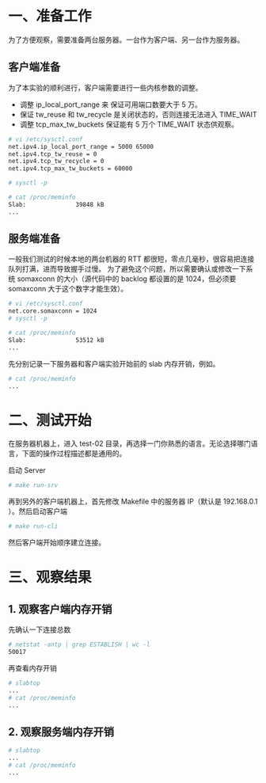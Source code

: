 # 一、准备工作
为了方便观察，需要准备两台服务器。一台作为客户端、另一台作为服务器。

## 客户端准备

为了本实验的顺利进行，客户端需要进行一些内核参数的调整。

- 调整 ip_local_port_range 来 保证可用端口数要大于 5 万。
- 保证 tw_reuse 和 tw_recycle 是关闭状态的，否则连接无法进入 TIME_WAIT
- 调整 tcp_max_tw_buckets 保证能有 5 万个 TIME_WAIT 状态供观察。

```sh
# vi /etc/sysctl.conf
net.ipv4.ip_local_port_range = 5000 65000
net.ipv4.tcp_tw_reuse = 0
net.ipv4.tcp_tw_recycle = 0
net.ipv4.tcp_max_tw_buckets = 60000

# sysctl -p

# cat /proc/meminfo
Slab:              39848 kB
...
```

## 服务端准备

一般我们测试的时候本地的两台机器的 RTT 都很短，零点几毫秒，很容易把连接队列打满，进而导致握手过慢。
为了避免这个问题，所以需要确认或修改一下系统 somaxconn 的大小（源代码中的 backlog 都设置的是 1024，但必须要 somaxconn 大于这个数字才能生效）。

```sh
# vi /etc/sysctl.conf
net.core.somaxconn = 1024
# sysctl -p

# cat /proc/meminfo
Slab:              53512 kB
...
```

先分别记录一下服务器和客户端实验开始前的 slab 内存开销，例如。

```sh
# cat /proc/meminfo
...
```

# 二、测试开始
在服务器机器上，进入 test-02 目录，再选择一门你熟悉的语言。无论选择哪门语言，下面的操作过程描述都是通用的。

启动 Server  

```sh
# make run-srv
```

再到另外的客户端机器上，首先修改 Makefile 中的服务器 IP（默认是 192.168.0.1 ）。然后启动客户端

```sh
# make run-cli
```

然后客户端开始顺序建立连接。

# 三、观察结果

## 1. 观察客户端内存开销

先确认一下连接总数

```sh
# netstat -antp | grep ESTABLISH | wc -l
50017
```

再查看内存开销

```sh
# slabtop
...
# cat /proc/meminfo
...
```

## 2. 观察服务端内存开销

```sh
# slabtop
...
# cat /proc/meminfo
...
```

